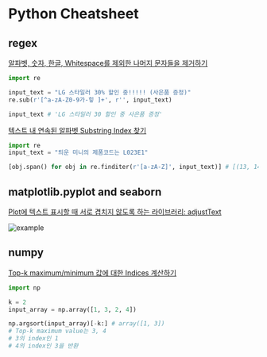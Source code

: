 # Python Cheatsheet

## regex

[알파벳, 숫자, 한글, Whitespace를 제외한 나머지 문자들을 제거하기](https://stackoverflow.com/a/23853882)

```python
import re

input_text = "LG 스타일러 30% 할인 중!!!!! (사은품 증정)"
re.sub(r'[^a-zA-Z0-9가-힣 ]+', r'', input_text)

input_text # 'LG 스타일러 30 할인 중 사은품 증정'
```

[텍스트 내 연속된 알파벳 Substring Index 찾기]()

```python
import re
input_text = "틔운 미니의 제품코드는 L023E1"

[obj.span() for obj in re.finditer(r'[a-zA-Z]', input_text)] # [(13, 14), (17, 18)]
```

## matplotlib.pyplot and seaborn

[Plot에 텍스트 표시할 때 서로 겹치지 않도록 하는 라이브러리: adjustText](https://github.com/Phlya/adjustText)

![example](https://github.com/Phlya/adjustText/raw/master/figures/mtcars.gif)

## numpy

[Top-k maximum/minimum 값에 대한 Indices 계산하기]()

```python
import np

k = 2
input_array = np.array([1, 3, 2, 4])

np.argsort(input_array)[-k:] # array([1, 3])
# Top-k maximum value는 3, 4
# 3의 index인 1
# 4의 index인 3을 반환
```
